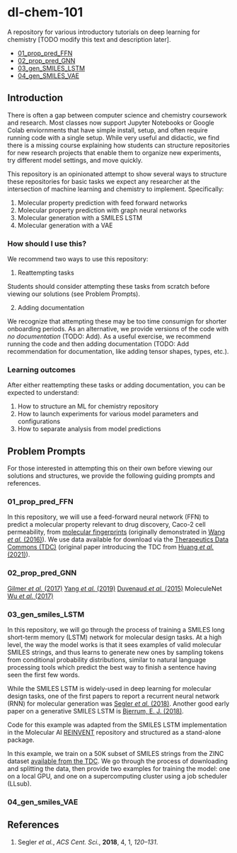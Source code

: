 # dl-chem-101

A repository for various introductory tutorials on deep learning for chemistry [TODO modify this text and description later].

* [01_prop_pred_FFN](./01_prop_pred_FFN/)
* [02_prop_pred_GNN](./02_prop_pred_GNN/)
* [03_gen_SMILES_LSTM](./03_gen_SMILES_LSTM/)
* [04_gen_SMILES_VAE](./04_gen_SMILES_VAE/)

## Introduction

There is often a gap between computer science and chemistry coursework and
research. Most classes now support Jupyter Notebooks or Google Colab
enviornments that have simple install, setup, and often require running code
with a single setup. While very useful and didactic, we find there is a missing
course explaining how students can structure repositories for new research projects 
that enable them to organize new experiments, try different model settings, and
move quickly.

This repository is an opinionated attempt to show several ways to structure
these repositories for basic tasks we expect any researcher at the intersection of
machine learning and chemistry to implement. Specifically:

1. Molecular property prediction with feed forward networks   
2. Molecular property prediction with graph neural networks  
3. Molecular generation with a SMILES LSTM  
4. Molecular generation with a VAE   

### How should I use this? 

We recommend two ways to use this repository:
1. Reattempting tasks 

Students should consider attempting these tasks from scratch before viewing our solutions 
(see Problem Prompts).

2. Adding documentation

We recognize that attempting these may be too time consumign for shorter
onboarding periods. As an alternative, we provide versions of the code with _no
documentation_ (TODO: Add). As a useful exercise, we recommend running the code and then
adding documentation (TODO: Add recommendation for documentation, like adding
tensor shapes, types, etc.). 

### Learning outcomes

After either reattempting these tasks or adding documentation, you can be
expected to understand:
1. How to structure an ML for chemistry repository
2. How to launch experiments for various model parameters and configurations
3. How to separate analysis from model predictions

## Problem Prompts

For those interested in attempting this on their own before viewing our
solutions and structures, we provide the following guiding prompts and
references.

### 01_prop_pred_FFN
In this repository, we will use a feed-forward neural network (FFN) to predict a molecular property relevant to drug discovery, Caco-2 cell permeability, from [molecular fingerprints](https://doi.org/10.1021/ci100050t) (originally demonstrated in [Wang *et al.* (2016)](https://doi.org/10.1021/acs.jcim.5b00642)). We use data available for download via the [Therapeutics Data Commons (TDC)](https://tdcommons.ai/single_pred_tasks/adme/#caco-2-cell-effective-permeability-wang-et-al) (original paper introducing the TDC from [Huang *et al.* (2021)](https://arxiv.org/abs/2102.09548)).


### 02_prop_pred_GNN

[Gilmer *et al.* (2017)](https://proceedings.mlr.press/v70/gilmer17a.html)
[Yang *et al.* (2019)](https://doi.org/10.1021/acs.jcim.9b00237)
[Duvenaud *et al.* (2015)](https://proceedings.neurips.cc/paper/2015/hash/f9be311e65d81a9ad8150a60844bb94c-Abstract.html)
MoleculeNet [Wu *et al.* (2017)](https://pubs.rsc.org/en/content/articlehtml/2018/sc/c7sc02664a#cit63) 

### 03_gen_smiles_LSTM
In this repository, we will go through the process of training a SMILES long short-term memory (LSTM) network for molecular design tasks. At a high level, the way the model works is that it sees examples of valid molecular SMILES strings, and thus learns to generate new ones by sampling tokens from conditional probability distributions, similar to natural language processing tools which predict the best way to finish a sentence having seen the first few words.

While the SMILES LSTM is widely-used in deep learning for molecular design tasks, one of the first papers to report a recurrent neural network (RNN) for molecular generation was [Segler *et al.* (2018)](https://doi.org/10.1021/acscentsci.7b00512). Another good early paper on a generative SMILES LSTM is [Bjerrum, E. J. (2018)](https://arxiv.org/abs/1703.07076).

Code for this example was adapted from the SMILES LSTM implementation in the Molecular AI [REINVENT](https://github.com/MolecularAI/Reinvent) repository and structured as a stand-alone package.

In this example, we train on a 50K subset of SMILES strings from the ZINC dataset [available from the TDC](https://tdcommons.ai/generation_tasks/molgen/). We go through the process of downloading and splitting the data, then provide two examples for training the model: one on a local GPU, and one on a supercomputing cluster using a job scheduler (LLsub).

### 04_gen_smiles_VAE


## References
1. Segler *et al.*, *ACS Cent. Sci.*, **2018**, 4, 1, *120–131*.